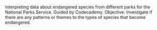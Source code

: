 Interpreting data about endangered species from different parks for the 
National Parks Service. Guided by Codecademy.
Objective: Investigate if there are any patterns or themes to the types of species that become endangered.
